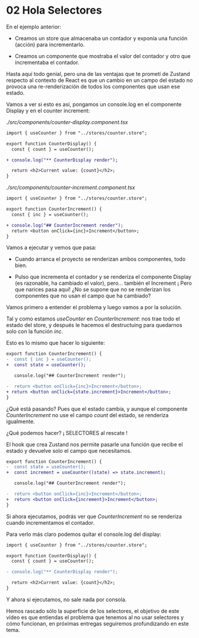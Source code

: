 # 02 Hola Selectores

En el ejemplo anterior:

- Creamos un store que almacenaba un contador y exponía una función (acción) para incrementarlo.

- Creamos un componente que mostraba el valor del contador y otro que incrementaba el contador.

Hasta aquí todo genial, pero una de las ventajas que te prometí de Zustand respecto al contexto de React es que un cambio en un campo del estado no provoca una re-renderización de todos los componentes que usan ese estado.

Vamos a ver si esto es así, pongamos un console.log en el componente Display y en el counter increment:

_./src/components/counter-display.component.tsx_

```diff
import { useCounter } from "../stores/counter.store";

export function CounterDisplay() {
  const { count } = useCounter();

+ console.log("** CounterDisplay render");

  return <h2>Current value: {count}</h2>;
}
```

_./src/components/counter-increment.component.tsx_

```diff
import { useCounter } from "../stores/counter.store";

export function CounterIncrement() {
  const { inc } = useCounter();

+ console.log("## CounterIncrement render");
  return <button onClick={inc}>Increment</button>;
}
```

Vamos a ejecutar y vemos que pasa:

- Cuando arranca el proyecto se renderizan ambos componentes, todo bien.

- Pulso que incrementa el contador y se renderiza el componente Display (es razonable, ha cambiado el valor), pero... también el Increment ¡ Pero que narices pasa aquí! ¿No se supone que no se renderizan los componentes que no usan el campo que ha cambiado?

Vamos primero a entender el problema y luego vamos a por la solución.

Tal y como estamos _useCounter_ en _CounterIncrement_: nos trae todo el estado del store, y después le hacemos el destructuing para quedarnos solo con la función _inc_.

Esto es lo mismo que hacer lo siguiente:

```diff
export function CounterIncrement() {
-  const { inc } = useCounter();
+  const state = useCounter();

   console.log("## CounterIncrement render");

-  return <button onClick={inc}>Increment</button>;
+ return <button onClick={state.increment}>Increment</button>;
}
```

¿Qué está pasando? Pues que el estado cambia, y aunque el componente _CounterIncrement_ no use el campo _count_ del estado, se renderiza igualmente.

¿Qué podemos hacer? ¡ SELECTORES al rescate !

El hook que crea Zustand nos permite pasarle una función que recibe el estado y devuelve solo el campo que necesitamos.

```diff
export function CounterIncrement() {
-  const state = useCounter();
+  const increment = useCounter((state) => state.increment);

   console.log("## CounterIncrement render");

-  return <button onClick={inc}>Increment</button>;
+  return <button onClick={increment}>Increment</button>;
}
```

Si ahora ejecutamos, podrás ver que _CounterIncrement_ no se renderiza cuando incrementamos el contador.

Para verlo más claro podemos quitar el console.log del display:

```diff
import { useCounter } from "../stores/counter.store";

export function CounterDisplay() {
  const { count } = useCounter();

- console.log("** CounterDisplay render");

  return <h2>Current value: {count}</h2>;
}
```

Y ahora si ejecutamos, no sale nada por consola.

Hemos rascado sólo la superficie de los selectores, el objetivo de este vídeo es que entiendas el problema que tenemos al no usar selectores y cómo funcionan, en próximas entregas seguiremos profundizando en este tema.
